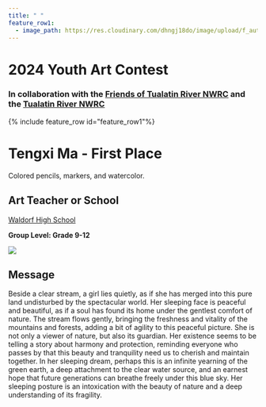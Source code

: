 ```yaml
---
title: " "
feature_row1:
  - image_path: https://res.cloudinary.com/dhngj18do/image/upload/f_auto,q_auto/v1/images/artcontest/ribbon_1
---
```


# 2024 Youth Art Contest

### In collaboration with the [Friends of Tualatin River NWRC](https://fotr.wildapricot.org/) and the [Tualatin River NWRC](https://www.fws.gov/refuge/Tualatin_River/)

{% include feature_row id="feature_row1"%}

# Tengxi Ma - First Place  
Colored pencils, markers, and watercolor.  

## Art Teacher or School  
[Waldorf High School](https://www.portlandwaldorfhighschool.org/)  

**Group Level: Grade 9-12**  

![](https://res.cloudinary.com/dhngj18do/image/upload/f_auto,q_auto/v1/images/artcontest/2024_grp1_1st_large)

## Message

Beside a clear stream, a girl lies quietly, as if she has merged into this pure land undisturbed by the spectacular world. Her sleeping face is peaceful and beautiful, as if a soul has found its home under the gentlest comfort of nature. The stream flows gently, bringing the freshness and vitality of the mountains and forests, adding a bit of agility to this peaceful picture. She is not only a viewer of nature, but also its guardian. Her existence seems to be telling a story about harmony and protection, reminding everyone who passes by that this beauty and tranquility need us to cherish and maintain together. In her sleeping dream, perhaps this is an infinite yearning of the green earth, a deep attachment to the clear water source, and an earnest hope that future generations can breathe freely under this blue sky. Her sleeping posture is an intoxication with the beauty of nature and a deep understanding of its fragility.
